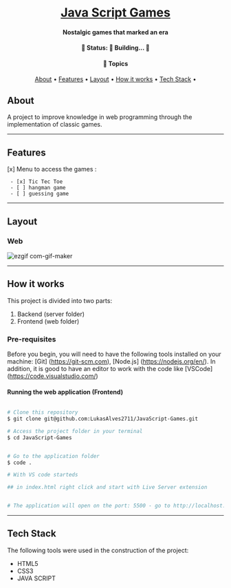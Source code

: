 

<h1 align="center">
    <a href="#"> Java Script Games </a>
</h1>

<h4 align="center">
    Nostalgic games that marked an era
</h4>

<h4 align="center"> 
	🚧   Status: 🚀 Building...  🚧
</h4>

<h4 align="center">
    🏁 Topics
</h4> 

<p align="center">
 <a href="#about">About</a> •
 <a href="#features">Features</a> •
 <a href="#layout">Layout</a> •
 <a href="#how-it-works">How it works</a> • 
 <a href="#tech-stack">Tech Stack</a> • 
 

</p>


## About

A project to improve knowledge in web programming through the implementation of classic games.

---

## Features


 [x] Menu to access the games :

     - [x] Tic Tec Toe
     - [ ] hangman game
     - [ ] guessing game
     
---


## Layout

### Web 

 

![ezgif com-gif-maker](https://user-images.githubusercontent.com/79018137/150878167-0d7e79f5-6b2c-4f68-8b65-a90238c4740a.gif)


---


## How it works

This project is divided into two parts:
1. Backend (server folder)
2. Frontend (web folder)

### Pre-requisites

Before you begin, you will need to have the following tools installed on your machine:
[Git] (https://git-scm.com), [Node.js] (https://nodejs.org/en/).
In addition, it is good to have an editor to work with the code like [VSCode] (https://code.visualstudio.com/)



#### Running the web application (Frontend)

```bash

# Clone this repository
$ git clone git@github.com:LukasAlves2711/JavaScript-Games.git

# Access the project folder in your terminal
$ cd JavaScript-Games


# Go to the application folder
$ code .

# With VS code starteds

## in index.html right click and start with Live Server extension


# The application will open on the port: 5500 - go to http://localhost:5500

```

---

## Tech Stack  

The following tools were used in the construction of the project:



-   HTML5
-   CSS3
-   JAVA SCRIPT
